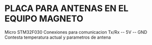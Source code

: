 # PLACA PARA ANTENAS EN EL EQUIPO MAGNETO
Micro STM32F030
Conexiones para comunicacion Tx/Rx -- 5V -- GND
Contesta temperatura actual y parametros de antena





